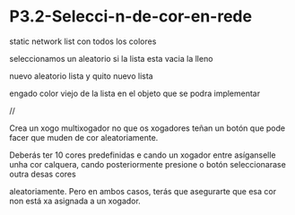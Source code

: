 # P3.2-Selecci-n-de-cor-en-rede

static network list con todos los colores 

seleccionamos un aleatorio si la lista esta vacia la lleno

nuevo aleatorio lista y quito nuevo lista 

engado color viejo de la lista en el objeto que se podra implementar

// 

Crea un xogo multixogador no que os xogadores teñan un botón que pode facer que muden de cor aleatoriamente.

Deberás ter 10 cores predefinidas e cando un xogador entre asíganselle unha cor calquera, cando posteriormente presione o botón seleccionarase outra desas cores

aleatoriamente. Pero en ambos casos, terás que asegurarte que esa cor non está xa asignada a un xogador.
